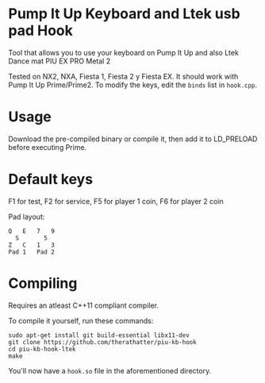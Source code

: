 # Pump It Up Keyboard and Ltek usb pad Hook

Tool that allows you to use your keyboard on Pump It Up and also Ltek Dance mat PIU EX PRO Metal 2

Tested on NX2, NXA, Fiesta 1, Fiesta 2 y Fiesta EX. It should work with Pump It Up Prime/Prime2. To modify the keys, edit the `binds` list in `hook.cpp`.

# Usage
Download the pre-compiled binary or compile it, then add it to LD_PRELOAD before executing Prime.

# Default keys
F1 for test, F2 for service, F5 for player 1 coin, F6 for player 2 coin

Pad layout:
```
Q   E   7   9
  S       5
Z   C   1   3
Pad 1   Pad 2
```

# Compiling

Requires an atleast C++11 compliant compiler.

To compile it yourself, run these commands:

```
sudo apt-get install git build-essential libx11-dev
git clone https://github.com/therathatter/piu-kb-hook
cd piu-kb-hook-ltek
make
```

You'll now have a `hook.so` file in the aforementioned directory.
